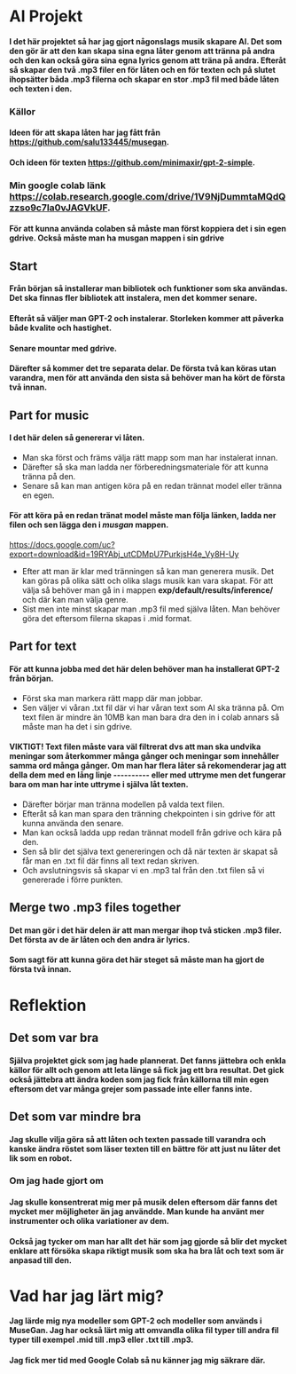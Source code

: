# AI Projekt

#### I det här projektet så har jag gjort någonslags musik skapare AI. Det som den gör är att den kan skapa sina egna låter genom att tränna på andra och den kan också göra sina egna lyrics genom att träna på andra. Efteråt så skapar den två .mp3 filer en för låten och en för texten och på slutet ihopsätter båda .mp3 filerna och skapar en stor .mp3 fil med både låten och texten i den.

### Källor

#### Ideen för att skapa låten har jag fått från https://github.com/salu133445/musegan.
#### Och ideen för texten https://github.com/minimaxir/gpt-2-simple.

### Min google colab länk https://colab.research.google.com/drive/1V9NjDummtaMQdQzzso9c7Ia0vJAGVkUF.
#### För att kunna använda colaben så måste man först koppiera det i sin egen gdrive. Också måste man ha __musgan__ mappen i sin gdrive

## Start

#### Från början så installerar man bibliotek och funktioner som ska användas. Det ska finnas fler bibliotek att instalera, men det kommer senare.
#### Efteråt så väljer man GPT-2 och instalerar. Storleken kommer att påverka både kvalite och hastighet.
#### Senare mountar med gdrive.

#### Därefter så kommer det tre separata delar. De första två kan köras utan varandra, men för att använda den sista så behöver man ha kört de första två innan.

## Part for music

#### I det här delen så genererar vi låten. 
* Man ska först och främs välja rätt mapp som man har instalerat innan.
* Därefter så ska man ladda ner förberedningsmateriale för att kunna tränna på den.
* Senare så kan man antigen köra på en redan trännat model eller tränna en egen.
#### För att köra på en redan tränat model måste man följa länken, ladda ner filen och sen lägga den i _musgan_ mappen.
https://docs.google.com/uc?export=download&id=19RYAbj_utCDMpU7PurkjsH4e_Vy8H-Uy
* Efter att man är klar med tränningen så kan man generera musik. Det kan göras på olika sätt och olika slags musik kan vara skapat. För att välja så behöver man gå in i mappen __exp/default/results/inference/__ och där kan man välja genre.
* Sist men inte minst skapar man .mp3 fil med själva låten. Man behöver göra det eftersom filerna skapas i .mid format.

## Part for text

#### För att kunna jobba med det här delen behöver man ha installerat GPT-2 från början.
* Först ska man markera rätt mapp där man jobbar.
* Sen väljer vi våran .txt fil där vi har våran text som AI ska tränna på. Om text filen är mindre än 10MB kan man bara dra den in i colab annars så måste man ha det i sin gdrive.
#### VIKTIGT! Text filen måste vara väl filtrerat dvs att man ska undvika meningar som återkommer många gånger och meningar som innehåller samma ord många gånger. Om man har flera låter så rekomenderar jag att della dem med en lång linje ---------- eller med uttryme men det fungerar bara om man har inte uttryme i själva låt texten.
* Därefter börjar man tränna modellen på valda text filen.
* Efteråt så kan man spara den tränning chekpointen i sin gdrive för att kunna använda den senare.
* Man kan också ladda upp redan trännat modell från gdrive och kära på den.
* Sen så blir det själva text genereringen och då när texten är skapat så får man en .txt fil där finns all text redan skriven.
* Och avslutningsvis så skapar vi en .mp3 tal från den .txt filen så vi genererade i förre punkten.

## Merge two .mp3 files together

#### Det man gör i det här delen är att man mergar ihop två sticken .mp3 filer. Det första av de är låten och den andra är lyrics.
#### Som sagt för att kunna göra det här steget så måste man ha gjort de första två innan.

# Reflektion 

## Det som var bra

#### Själva projektet gick som jag hade plannerat. Det fanns jättebra och enkla källor för allt och genom att leta länge så fick jag ett bra resultat. Det gick också jättebra att ändra koden som jag fick från källorna till min egen eftersom det var många grejer som passade inte eller fanns inte.

## Det som var mindre bra

#### Jag skulle vilja göra så att låten och texten passade till varandra och kanske ändra röstet som läser texten till en bättre för att just nu låter det lik som en robot.

### Om jag hade gjort om

#### Jag skulle konsentrerat mig mer på musik delen eftersom där fanns det mycket mer möjligheter än jag användde. Man kunde ha använt mer instrumenter och olika variationer av dem. 
#### Också jag tycker om man har allt det här som jag gjorde så blir det mycket enklare att försöka skapa riktigt musik som ska ha bra låt och text som är anpasad till den. 

# Vad har jag lärt mig?

#### Jag lärde mig nya modeller som GPT-2 och modeller som används i MuseGan. Jag har också lärt mig att omvandla olika fil typer till andra fil typer till exempel .mid till .mp3 eller .txt till .mp3.
#### Jag fick mer tid med Google Colab så nu känner jag mig säkrare där.

